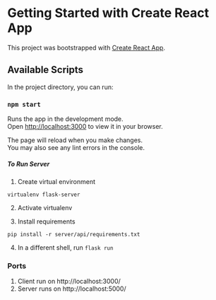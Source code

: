 # Getting Started with Create React App

This project was bootstrapped with [Create React App](https://github.com/facebook/create-react-app).

## Available Scripts

In the project directory, you can run:

### `npm start`

Runs the app in the development mode.\
Open [http://localhost:3000](http://localhost:3000) to view it in your browser.

The page will reload when you make changes.\
You may also see any lint errors in the console.

##### To Run Server

1. Create virtual environment

`virtualenv flask-server`

2. Activate virtualenv

3. Install requirements

`pip install -r server/api/requirements.txt `

4. In a different shell, run
 `flask run`

### Ports

1. Client run on http://localhost:3000/
2. Server runs on http://localhost:5000/
